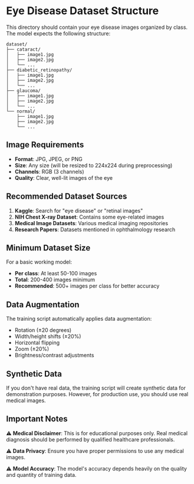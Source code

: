 # Eye Disease Dataset Structure

This directory should contain your eye disease images organized by class. The model expects the following structure:

```
dataset/
├── cataract/
│   ├── image1.jpg
│   ├── image2.jpg
│   └── ...
├── diabetic_retinopathy/
│   ├── image1.jpg
│   ├── image2.jpg
│   └── ...
├── glaucoma/
│   ├── image1.jpg
│   ├── image2.jpg
│   └── ...
└── normal/
    ├── image1.jpg
    ├── image2.jpg
    └── ...
```

## Image Requirements

- **Format**: JPG, JPEG, or PNG
- **Size**: Any size (will be resized to 224x224 during preprocessing)
- **Channels**: RGB (3 channels)
- **Quality**: Clear, well-lit images of the eye

## Recommended Dataset Sources

1. **Kaggle**: Search for "eye disease" or "retinal images"
2. **NIH Chest X-ray Dataset**: Contains some eye-related images
3. **Medical Image Datasets**: Various medical imaging repositories
4. **Research Papers**: Datasets mentioned in ophthalmology research

## Minimum Dataset Size

For a basic working model:
- **Per class**: At least 50-100 images
- **Total**: 200-400 images minimum
- **Recommended**: 500+ images per class for better accuracy

## Data Augmentation

The training script automatically applies data augmentation:
- Rotation (±20 degrees)
- Width/height shifts (±20%)
- Horizontal flipping
- Zoom (±20%)
- Brightness/contrast adjustments

## Synthetic Data

If you don't have real data, the training script will create synthetic data for demonstration purposes. However, for production use, you should use real medical images.

## Important Notes

⚠️ **Medical Disclaimer**: This is for educational purposes only. Real medical diagnosis should be performed by qualified healthcare professionals.

⚠️ **Data Privacy**: Ensure you have proper permissions to use any medical images.

⚠️ **Model Accuracy**: The model's accuracy depends heavily on the quality and quantity of training data. 